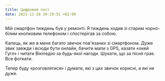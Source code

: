 ```yaml
---
title: Цифровий пост
date: 2021-11-28 19:19:51 +02:00
---
```


Мій смартфон тиждень був у ремонті. Я тиждень ходив зі старим чорно-білим кнопковим телефоном і спостерігав за собою.

Капець, як же в мене багато звичок пов'язаних зі смартфоном. Дуже звик завжди і всюди бути онлайн, бачити мапи з GPS, казати «окей Гугл» і читати Вікіпедію за будь-якої нагоди. Шукати, що за пісня грає. Все фоткати.

Тепер буду «розговлятися» і думати, які з цих звичок корисні, а які не дуже.

